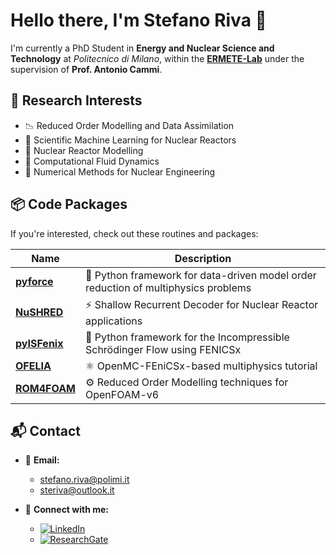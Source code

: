 # Hello there, I'm Stefano Riva 👋  

I'm currently a PhD Student in **Energy and Nuclear Science and Technology** at *Politecnico di Milano*, within the [**ERMETE-Lab**](https://github.com/ERMETE-Lab) under the supervision of **Prof. Antonio Cammi**.  

## 🔬 Research Interests  
- 📉 Reduced Order Modelling and Data Assimilation  
- 🌟 Scientific Machine Learning for Nuclear Reactors  
- 🔬 Nuclear Reactor Modelling  
- 🌊 Computational Fluid Dynamics  
- 🔢 Numerical Methods for Nuclear Engineering  

## 📦 Code Packages  

If you're interested, check out these routines and packages:  

| Name                                                        | Description                                                                          |
|------------------------------------------------------------|--------------------------------------------------------------------------------------|
| [**pyforce**](https://github.com/ERMETE-Lab/ROSE-pyforce)   | 🚀 Python framework for data-driven model order reduction of multiphysics problems   |
| [**NuSHRED**](https://github.com/ERMETE-Lab/NuSHRED)        | ⚡ Shallow Recurrent Decoder for Nuclear Reactor applications                        |  
| [**pyISFenix**](https://github.com/ERMETE-Lab/MP-pyISFenix) | 🔬 Python framework for the Incompressible Schrödinger Flow using FENICSx            |
| [**OFELIA**](https://github.com/ERMETE-Lab/MP-OFELIA)       | ⚛️ OpenMC-FEniCSx-based multiphysics tutorial                                        |
| [**ROM4FOAM**](https://github.com/ERMETE-Lab/ROSE-ROM4FOAM) | ⚙️ Reduced Order Modelling techniques for OpenFOAM-v6                                |

## 📬 Contact  

- 📧 **Email:**  
  - [stefano.riva@polimi.it](mailto:stefano.riva@polimi.it)  
  - [steriva@outlook.it](mailto:steriva@outlook.it)  

- 🔗 **Connect with me:**  
  - [![LinkedIn](https://img.shields.io/badge/LinkedIn-Steriva-blue?style=flat-square&logo=linkedin)](https://linkedin.com/in/steriva)  
  - [![ResearchGate](https://img.shields.io/badge/ResearchGate-Steriva-green?style=flat-square&logo=researchgate)](https://www.researchgate.net/profile/Stefano-Riva-4)  
